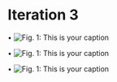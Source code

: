 # Iteration 3

•	![Fig. 1: This is your caption](imgs/3a.jpg)




•	![Fig. 1: This is your caption](imgs/3b.jpg)



•	![Fig. 1: This is your caption](imgs/3c.jpg)


